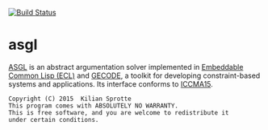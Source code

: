 [![Build Status](https://travis-ci.org/kisp/asgl.svg?branch=master)](https://travis-ci.org/kisp/asgl)

# asgl

[ASGL](https://github.com/kisp/asgl#asgl) is an abstract argumentation
solver implemented in
[Embeddable Common Lisp (ECL)](http://cliki.net/ecl) and
[GECODE](http://www.gecode.org/), a toolkit for developing
constraint-based systems and applications. Its interface conforms to
[ICCMA15](http://argumentationcompetition.org/2015/rules.html).

    Copyright (C) 2015  Kilian Sprotte
    This program comes with ABSOLUTELY NO WARRANTY.
    This is free software, and you are welcome to redistribute it
    under certain conditions.
